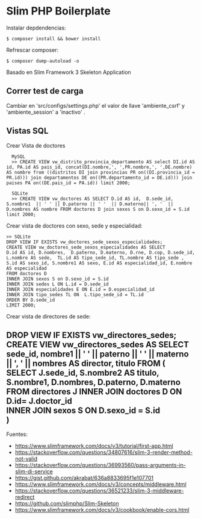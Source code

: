 # Slim PHP Boilerplate

Instalar depdendencias:

    $ composer install && bower install

Refrescar composer:

    $ composer dump-autoload -o

Basado en Slim Framework 3 Skeleton Application

## Correr test de carga

Cambiar en 'src/configs/settings.php' el valor de llave 'ambiente_csrf' y 'ambiente_session' a 'inactivo' .

## Vistas SQL

Crear Vista de doctores

      MySQL
      >> CREATE VIEW vw_distrito_provincia_departamento AS select DI.id AS id, PA.id AS pais_id, concat(DI.nombre,', ',PR.nombre,', ',DE.nombre) AS nombre from ((distritos DI join provincias PR on((DI.provincia_id = PR.id))) join departamentos DE on((PR.departamento_id = DE.id))) join paises PA on((DE.pais_id = PA.id)) limit 2000;

      SQLite
      >> CREATE VIEW vw_doctores AS SELECT D.id AS id,  D.sede_id,  S.nombre1  || ' ' || D.paterno || ' '  || D.materno|| ', '  || D.nombres AS nombre FROM doctores D join sexos S on D.sexo_id = S.id limit 2000;

Crear vista de doctores con sexo, sede y especialidad:

    >> SQLite
    DROP VIEW IF EXISTS vw_doctores_sede_sexos_especialidades;
    CREATE VIEW vw_doctores_sede_sexos_especialidades AS SELECT
    D.id AS id, D.nombres,  D.paterno, D.materno, D.rne, D.cop, D.sede_id,  L.nombre AS sede,  TL.id AS tipo_sede_id, TL.nombre AS tipo_sede , S.id AS sexo_id, S.nombre1 AS sexo, E.id AS especialidad_id, E.nombre AS especialidad
    FROM doctores D
    INNER JOIN sexos S on D.sexo_id = S.id  
    INNER JOIN sedes L ON L.id = D.sede_id
    INNER JOIN especialidades E ON E.id = D.especialidad_id
    INNER JOIN tipo_sedes TL ON  L.tipo_sede_id = TL.id
    ORDER BY D.sede_id
    LIMIT 2000;

Crear vista de directores de sede:

  DROP VIEW  IF EXISTS vw_directores_sedes;
  CREATE VIEW vw_directores_sedes AS SELECT
  sede_id, nombre1 || ' ' || paterno || ' ' || materno || ', ' || nombres AS director, titulo
  FROM (
    SELECT J.sede_id, S.nombre2 AS titulo, S.nombre1, D.nombres, D.paterno, D.materno
    FROM directores J
    INNER JOIN doctores D ON D.id= J.doctor_id  
    INNER JOIN sexos S ON D.sexo_id = S.id   
  )
---

Fuentes:

+ https://www.slimframework.com/docs/v3/tutorial/first-app.html
+ https://stackoverflow.com/questions/34807616/slim-3-render-method-not-valid
+ https://stackoverflow.com/questions/36993560/pass-arguments-in-slim-di-service
+ https://gist.github.com/akrabat/636a8833695f1e107701
+ https://www.slimframework.com/docs/v3/concepts/middleware.html
+ https://stackoverflow.com/questions/36521233/slim-3-middleware-redirect
+ https://github.com/slimphp/Slim-Skeleton
+ https://www.slimframework.com/docs/v3/cookbook/enable-cors.html
